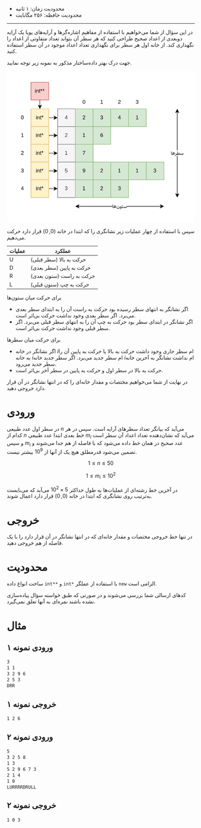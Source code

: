[_metadata_:id]:- "jagged-2d-array"
[_metadata_:title]:- "آرایه دوبعدی ناتراز"
[_metadata_:level]:- "hard"
[_metadata_:author]:- "کاظم فرقانی"
[_metadata_:series]:- "pointers-and-dynamic-arrays"

+ محدودیت زمان: ۱ ثانیه
+ محدودیت حافظه: ۲۵۶ مگابایت

----------

در این سؤال از شما می‌خواهیم با استفاده از مفاهیم اشاره‌گرها و آرایه‌های پویا یک آرایه دوبعدی از اعداد صحیح طراحی کنید که هر سطر آن بتواند تعداد متفاوتی از اعداد را نگهداری کند. از خانه اول هر سطر برای نگهداری تعداد اعداد موجود در آن سطر استفاده کنید.

جهت درک بهتر داده‌ساختار مذکور به نمونه زیر توجه نمایید.

![نمونه آرایه دوبعدی ناتراز](../assets/jagged-2d-array-1.png)

سپس با استفاده از چهار عملیات زیر نشانگری را که ابتدا در خانه $(0, 0)$ قرار دارد حرکت می‌دهیم.

| عملیات | عملکرد |
| --- | --- |
| U | حرکت به بالا (سطر قبلی) |
| D | حرکت به پایین (سطر بعدی) |
| R | حرکت به راست (ستون بعدی) |
| L | حرکت به چپ (ستون قبلی) |

برای حرکت میان ستون‌ها

+ اگر نشانگر به انتهای سطر رسیده بود حرکت به راست آن را به ابتدای سطر بعدی می‌برد. اگر سطر بعدی وجود نداشت حرکت بی‌اثر است.
+ اگر نشانگر در ابتدای سطر بود حرکت به چپ آن را به انتهای سطر قبلی می‌برد. اگر سطر قبلی وجود نداشت حرکت بی‌اثر است.

برای حرکت میان سطرها

+ اگر نشانگر در خانه $i$ام سطر جاری وجود داشت حرکت به بالا یا حرکت به پایین آن را به خانه $i$ام سطر جدید می‌برد. اگر سطر جدید خانه $i$ام نداشت نشانگر به آخرین خانه سطر جدید می‌رود.
+ حرکت به بالا در سطر اول و حرکت به پایین در سطر آخر بی‌اثر است.

در نهایت از شما می‌خواهیم مختصات و مقدار خانه‌ای را که در انتها نشانگر در آن قرار دارد خروجی دهید.

# ورودی

در سطر اول عدد طبیعی $n$ می‌آید که بیانگر تعداد سطرهای آرایه است. سپس در هر کدام از $n$ خط بعدی ابتدا عدد طبیعی $m_i$ می‌آید که نشان‌دهنده تعداد اعداد آن سطر است و سپس $m_i$ عدد صحیح در همان خط داده می‌شود که با فاصله از هم جدا می‌شوند و تضمین می‌شود قدرمطلق هیچ یک از آنها از $10^9$ بیشتر نیست.

$$ 1 \leq n \leq 50 $$

$$ 1 \leq m_i \leq 10^2 $$

در آخرین خط رشته‌ای از عملیات‌ها به طول حداکثر $5 \times 10^2$ می‌آید که می‌بایست به‌ترتیب روی نشانگری که ابتدا در خانه $(0, 0)$ قرار دارد اعمال شوند.

# خروجی

در تنها خط خروجی مختصات و مقدار خانه‌ای که در انتها نشانگر در آن قرار دارد را با یک فاصله از هم خروجی دهید.

# محدودیت

ساخت انواع داده `int**` و `int*` با استفاده از عملگر `new` الزامی است.

کدهای ارسالی شما بررسی می‌شوند و در صورتی که طبق خواسته سؤال پیاده‌سازی نشده باشند نمره‌ای به آنها تعلق نمی‌گیرد.

# مثال

## ورودی نمونه ۱

```
3
1 1
3 2 9 6
2 5 3
DRR
```


## خروجی نمونه ۱

```
1 2 6
```


## ورودی نمونه ۲

```
5
3 2 5 8
1 3
5 2 9 6 7 3
2 1 4
1 0
LURRRRDRULL
```


## خروجی نمونه ۲

```
1 0 3
```

